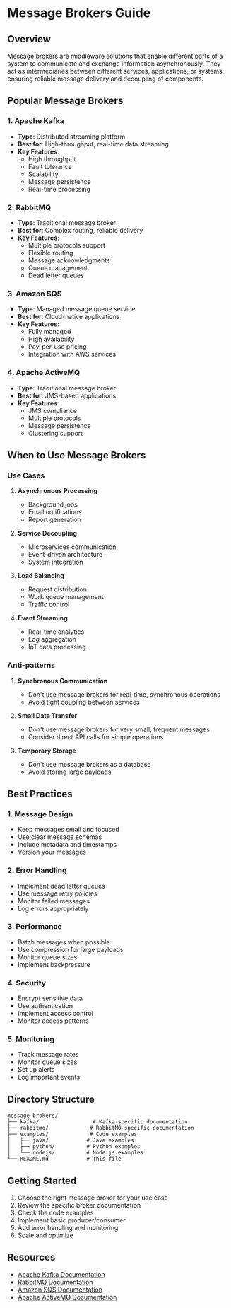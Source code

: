 # Message Brokers Guide

## Overview
Message brokers are middleware solutions that enable different parts of a system to communicate and exchange information asynchronously. They act as intermediaries between different services, applications, or systems, ensuring reliable message delivery and decoupling of components.

## Popular Message Brokers

### 1. Apache Kafka
- **Type**: Distributed streaming platform
- **Best for**: High-throughput, real-time data streaming
- **Key Features**:
  - High throughput
  - Fault tolerance
  - Scalability
  - Message persistence
  - Real-time processing

### 2. RabbitMQ
- **Type**: Traditional message broker
- **Best for**: Complex routing, reliable delivery
- **Key Features**:
  - Multiple protocols support
  - Flexible routing
  - Message acknowledgments
  - Queue management
  - Dead letter queues

### 3. Amazon SQS
- **Type**: Managed message queue service
- **Best for**: Cloud-native applications
- **Key Features**:
  - Fully managed
  - High availability
  - Pay-per-use pricing
  - Integration with AWS services

### 4. Apache ActiveMQ
- **Type**: Traditional message broker
- **Best for**: JMS-based applications
- **Key Features**:
  - JMS compliance
  - Multiple protocols
  - Message persistence
  - Clustering support

## When to Use Message Brokers

### Use Cases
1. **Asynchronous Processing**
   - Background jobs
   - Email notifications
   - Report generation

2. **Service Decoupling**
   - Microservices communication
   - Event-driven architecture
   - System integration

3. **Load Balancing**
   - Request distribution
   - Work queue management
   - Traffic control

4. **Event Streaming**
   - Real-time analytics
   - Log aggregation
   - IoT data processing

### Anti-patterns
1. **Synchronous Communication**
   - Don't use message brokers for real-time, synchronous operations
   - Avoid tight coupling between services

2. **Small Data Transfer**
   - Don't use message brokers for very small, frequent messages
   - Consider direct API calls for simple operations

3. **Temporary Storage**
   - Don't use message brokers as a database
   - Avoid storing large payloads

## Best Practices

### 1. Message Design
- Keep messages small and focused
- Use clear message schemas
- Include metadata and timestamps
- Version your messages

### 2. Error Handling
- Implement dead letter queues
- Use message retry policies
- Monitor failed messages
- Log errors appropriately

### 3. Performance
- Batch messages when possible
- Use compression for large payloads
- Monitor queue sizes
- Implement backpressure

### 4. Security
- Encrypt sensitive data
- Use authentication
- Implement access control
- Monitor access patterns

### 5. Monitoring
- Track message rates
- Monitor queue sizes
- Set up alerts
- Log important events

## Directory Structure
```
message-brokers/
├── kafka/                 # Kafka-specific documentation
├── rabbitmq/             # RabbitMQ-specific documentation
├── examples/             # Code examples
│   ├── java/            # Java examples
│   ├── python/          # Python examples
│   └── nodejs/          # Node.js examples
└── README.md            # This file
```

## Getting Started
1. Choose the right message broker for your use case
2. Review the specific broker documentation
3. Check the code examples
4. Implement basic producer/consumer
5. Add error handling and monitoring
6. Scale and optimize

## Resources
- [Apache Kafka Documentation](https://kafka.apache.org/documentation/)
- [RabbitMQ Documentation](https://www.rabbitmq.com/documentation.html)
- [Amazon SQS Documentation](https://docs.aws.amazon.com/sqs/)
- [Apache ActiveMQ Documentation](https://activemq.apache.org/documentation) 